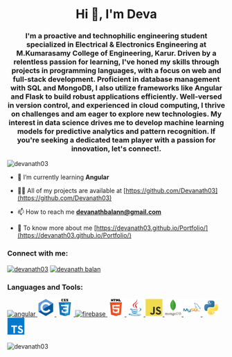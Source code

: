 <h1 align="center">Hi 👋, I'm Deva</h1>
<h3 align="center">I'm a proactive and technophilic engineering student specialized in Electrical & Electronics Engineering at M.Kumarasamy College of Engineering, Karur. Driven by a relentless passion for learning, I've honed my skills through projects in programming languages, with a focus on web and full-stack development. Proficient in database management with SQL and MongoDB, I also utilize frameworks like Angular and Flask to build robust applications efficiently. Well-versed in version control, and experienced in cloud computing, I thrive on challenges and am eager to explore new technologies. My interest in data science drives me to develop machine learning models for predictive analytics and pattern recognition. If you're seeking a dedicated team player with a passion for innovation, let's connect!.</h3>

<p align="left"> <img src="https://komarev.com/ghpvc/?username=devanath03&label=Profile%20views&color=0e75b6&style=flat" alt="devanath03" /> </p>

- 🌱 I’m currently learning **Angular**

- 👨‍💻 All of my projects are available at [https://github.com/Devanath03](https://github.com/Devanath03)

- 📫 How to reach me **devanathbalann@gmail.com**

- 📄 To know more about me [https://devanath03.github.io/Portfolio/](https://devanath03.github.io/Portfolio/)

<h3 align="left">Connect with me:</h3>
<p align="left">
<a href="https://codepen.io/devanath03" target="blank"><img align="center" src="https://raw.githubusercontent.com/rahuldkjain/github-profile-readme-generator/master/src/images/icons/Social/codepen.svg" alt="devanath03" height="30" width="40" /></a>
<a href="https://www.linkedin.com/in/devanath-balan-732b0a21a/" target="blank"><img align="center" src="https://raw.githubusercontent.com/rahuldkjain/github-profile-readme-generator/master/src/images/icons/Social/linked-in-alt.svg" alt="devanath balan" height="30" width="40" /></a>
</p>

<h3 align="left">Languages and Tools:</h3>
<p align="left"> <a href="https://angular.io" target="_blank" rel="noreferrer"> <img src="https://angular.io/assets/images/logos/angular/angular.svg" alt="angular" width="40" height="40"/> </a> <a href="https://www.cprogramming.com/" target="_blank" rel="noreferrer"> <img src="https://raw.githubusercontent.com/devicons/devicon/master/icons/c/c-original.svg" alt="c" width="40" height="40"/> </a> <a href="https://www.w3schools.com/css/" target="_blank" rel="noreferrer"> <img src="https://raw.githubusercontent.com/devicons/devicon/master/icons/css3/css3-original-wordmark.svg" alt="css3" width="40" height="40"/> </a> <a href="https://firebase.google.com/" target="_blank" rel="noreferrer"> <img src="https://www.vectorlogo.zone/logos/firebase/firebase-icon.svg" alt="firebase" width="40" height="40"/> </a> <a href="https://www.w3.org/html/" target="_blank" rel="noreferrer"> <img src="https://raw.githubusercontent.com/devicons/devicon/master/icons/html5/html5-original-wordmark.svg" alt="html5" width="40" height="40"/> </a> <a href="https://www.java.com" target="_blank" rel="noreferrer"> <img src="https://raw.githubusercontent.com/devicons/devicon/master/icons/java/java-original.svg" alt="java" width="40" height="40"/> </a> <a href="https://developer.mozilla.org/en-US/docs/Web/JavaScript" target="_blank" rel="noreferrer"> <img src="https://raw.githubusercontent.com/devicons/devicon/master/icons/javascript/javascript-original.svg" alt="javascript" width="40" height="40"/> </a> <a href="https://www.mongodb.com/" target="_blank" rel="noreferrer"> <img src="https://raw.githubusercontent.com/devicons/devicon/master/icons/mongodb/mongodb-original-wordmark.svg" alt="mongodb" width="40" height="40"/> </a> <a href="https://www.mysql.com/" target="_blank" rel="noreferrer"> <img src="https://raw.githubusercontent.com/devicons/devicon/master/icons/mysql/mysql-original-wordmark.svg" alt="mysql" width="40" height="40"/> </a> <a href="https://www.python.org" target="_blank" rel="noreferrer"> <img src="https://raw.githubusercontent.com/devicons/devicon/master/icons/python/python-original.svg" alt="python" width="40" height="40"/> </a> <a href="https://www.typescriptlang.org/" target="_blank" rel="noreferrer"> <img src="https://raw.githubusercontent.com/devicons/devicon/master/icons/typescript/typescript-original.svg" alt="typescript" width="40" height="40"/> </a> </p>

<p><img align="center" src="https://github-readme-stats.vercel.app/api/top-langs?username=devanath03&show_icons=true&locale=en&layout=compact" alt="devanath03" /></p>
